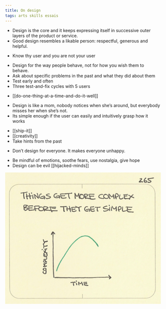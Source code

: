 ```yaml
---
title: On design 
tags: arts skills essais
--- 
```

  
- Design is the core and it keeps expressing itself in successive outer layers of the product or service.
- Good design resembles a likable person: respectful, generous and helpful.
* Know thy user and you are not your user 
- Design for the way people behave, not for how you wish them to behave.
- Ask about specific problems in the past and what they did about them
- Test early and often 
- Three test-and-fix cycles with 5 users 
* [[do-one-thing-at-a-time-and-do-it-well]]
- Design is like a mom, nobody notices when she’s around, but everybody misses her when she’s not.
- Its simple enough if the user can easily and intuitively grasp how it works
* [[ship-it]]
* [[creativity]]
* Take hints from the past
- Don’t design for everyone. It makes everyone unhappy. 
* Be mindful of emotions, soothe fears, use nostalgia, give hope 
* Design can be evil [[hijacked-minds]]


![](/static/img/complex-before-simple.jpeg)


